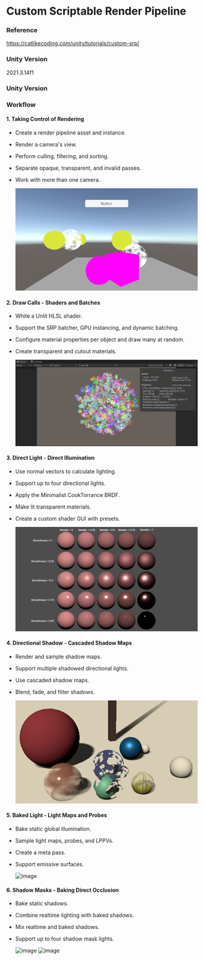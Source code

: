 # Custom Scriptable Render Pipeline

### Reference
https://catlikecoding.com/unity/tutorials/custom-srp/

### Unity Version
2021.3.14f1
  
### Unity Version
  
### Workflow
#### 1. Taking Control of Rendering
 * Create a render pipeline asset and instance. 
 * Render a camera's view. 
 * Perform culling, filtering, and sorting. 
 * Separate opaque, transparent, and invalid passes. 
 * Work with more than one camera.
 
    ![image](https://github.com/qkyo/CustomRenderPipeline/blob/main/Assets/RenderResultSet/Taking%20Control%20of%20Rendering.png)
    
#### 2. Draw Calls - Shaders and Batches
 * White a Unlit HLSL shader.
 * Support the SRP batcher, GPU instancing, and dynamic batching.
 * Configure material properties per object and draw many at random.
 * Create transparent and cutout materials.
 
 
    ![image](https://github.com/qkyo/CustomRenderPipeline/blob/main/Assets/RenderResultSet/Draw%20Calls%20Shaders%20and%20Batches.png)
    
#### 3. Direct Light - Direct Illumination
 * Use normal vectors to calculate lighting.
 * Support up to four directional lights.
 * Apply the Minimalist CookTorrance BRDF.
 * Make lit transparent materials.
 * Create a custom shader GUI with presets.
 
 
    ![image](https://github.com/qkyo/CustomRenderPipeline/blob/main/Assets/RenderResultSet/Directional%20Light%2C%20BRDF.png)
    
#### 4. Directional Shadow - Cascaded Shadow Maps
 * Render and sample shadow maps.
 * Support multiple shadowed directional lights.
 * Use cascaded shadow maps.
 * Blend, fade, and filter shadows.

 
    ![image](https://github.com/qkyo/CustomRenderPipeline/blob/main/Assets/RenderResultSet/Directional%20Shadows%20-%20Cascaded%20Shadow%20Maps.png)

#### 5. Baked Light - Light Maps and Probes
 * Bake static global illumination.
 * Sample light maps, probes, and LPPVs.
 * Create a meta pass.
 * Support emissive surfaces.

    ![image](https://github.com/qkyo/CustomScriptableRenderPipeline/blob/main/Assets/RenderResultSet/Baked%20Light.png)

#### 6. Shadow Masks - Baking Direct Occlusion
 * Bake static shadows.
 * Combine realtime lighting with baked shadows.
 * Mix realtime and baked shadows.
 * Support up to four shadow mask lights.

    ![image](https://github.com/qkyo/CustomScriptableRenderPipeline/blob/main/Assets/RenderResultSet/Mixed%20realtime%20and%20baked%20shadow.gif)
    ![image](https://github.com/qkyo/CustomScriptableRenderPipeline/blob/main/Assets/RenderResultSet/Mix%20shadow%20-%20Distance%20shadow%20mask%20mode.gif)

